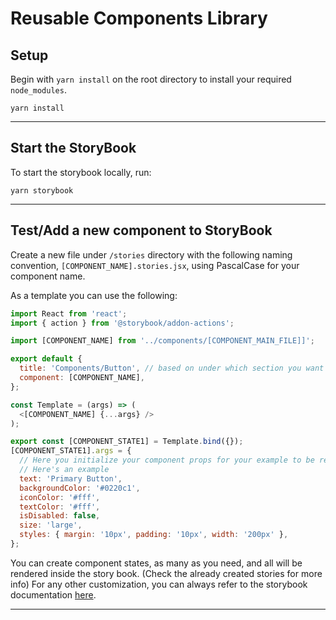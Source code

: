 # Reusable Components Library

## Setup

Begin with `yarn install` on the root directory to install your required `node_modules`.

```
yarn install
```

---

## Start the StoryBook

To start the storybook locally, run:

```
yarn storybook
```

---

## Test/Add a new component to StoryBook

Create a new file under `/stories` directory with the following naming convention, `[COMPONENT_NAME].stories.jsx`, using PascalCase for your component name.

As a template you can use the following:

```js
import React from 'react';
import { action } from '@storybook/addon-actions';

import [COMPONENT_NAME] from '../components/[COMPONENT_MAIN_FILE]]';

export default {
  title: 'Components/Button', // based on under which section you want your component to be shown
  component: [COMPONENT_NAME],
};

const Template = (args) => (
  <[COMPONENT_NAME] {...args} />
);

export const [COMPONENT_STATE1] = Template.bind({});
[COMPONENT_STATE1].args = {
  // Here you initialize your component props for your example to be rendered
  // Here's an example
  text: 'Primary Button',
  backgroundColor: '#0220c1',
  iconColor: '#fff',
  textColor: '#fff',
  isDisabled: false,
  size: 'large',
  styles: { margin: '10px', padding: '10px', width: '200px' },
};
```

You can create component states, as many as you need, and all will be rendered inside the story book. (Check the already created stories for more info)
For any other customization, you can always refer to the storybook documentation [here](https://storybook.js.org/docs/react/writing-stories/introduction).

---
